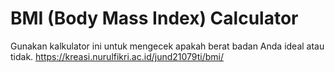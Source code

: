 # BMI (Body Mass Index) Calculator
Gunakan kalkulator ini untuk mengecek apakah berat badan Anda ideal atau tidak.
https://kreasi.nurulfikri.ac.id/jund21079ti/bmi/
